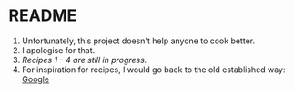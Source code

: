 # README
1. Unfortunately, this project doesn't help anyone to cook better. 
1. I apologise for that. 
1. *Recipes 1 - 4 are still in progress.*
1. For inspiration for recipes, I would go back to the old established way: [Google](https://www.google.com/)
